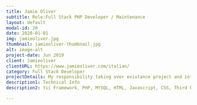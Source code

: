 ```yaml
---
title: Jamie Oliver
subtitle: Role:Full Stack PHP Developer / Maintenance
layout: default
modal-id: 20
date: 2020-01-01
img: jamieoliver.jpg
thumbnail: jamieoliver-thumbnail.jpg
alt: image-alt
project-date: Jun 2019
client: Jamieoliver
clientURL: https://www.jamieoliver.com/italian/
category: Full Stack Developer
projectDetails: My responsibility taking over existance project and integration new features. 
description1: Technical Info
description2: Yii Framework, PHP, MYSQL, HTML, Javascript, CSS, Third Party Libraries(Bootstrap, Datatable JQuery, Form Validation), Git, SSH, Jenkins

---
```

